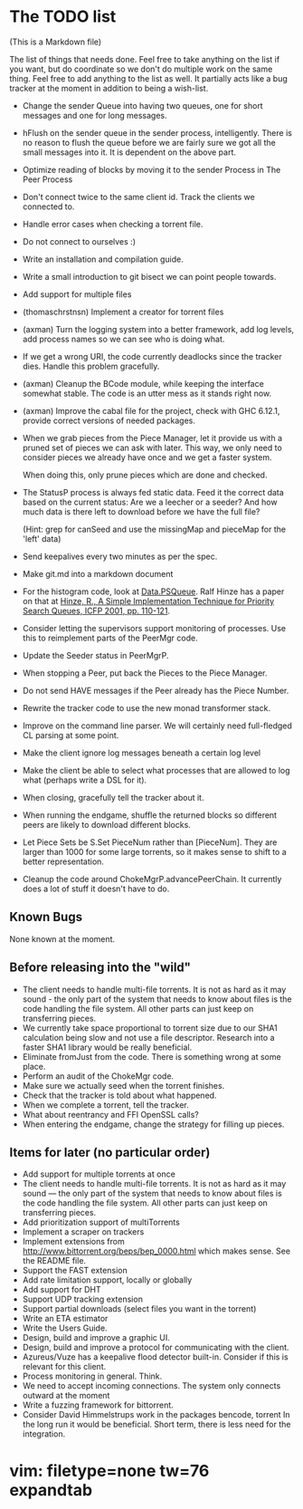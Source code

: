 The TODO list
=============

(This is a Markdown file)

The list of things that needs done. Feel free to take anything on the
list if you want, but do coordinate so we don't do multiple work on
the same thing. Feel free to add anything to the list as well. It
partially acts like a bug tracker at the moment in addition to being a
wish-list.

   - Change the sender Queue into having two queues, one for short
     messages and one for long messages.
   - hFlush on the sender queue in the sender process, intelligently.
     There is no reason to flush the queue before we are fairly sure
     we got all the small messages into it. It is dependent on the
     above part.
   - Optimize reading of blocks by moving it to the sender Process in
     The Peer Process
   - Don't connect twice to the same client id. Track the clients we
     connected to.
   - Handle error cases when checking a torrent file.
   - Do not connect to ourselves :)
   - Write an installation and compilation guide.
   - Write a small introduction to git bisect we can point people towards.
   - Add support for multiple files
   - (thomaschrstnsn) Implement a creator for torrent files
   - (axman) Turn the logging system into a better framework, add log levels,
     add process names so we can see who is doing what.
   - If we get a wrong URI, the code currently deadlocks since the tracker
     dies. Handle this problem gracefully.
   - (axman) Cleanup the BCode module, while keeping the interface somewhat
     stable. The code is an utter mess as it stands right now.
   - (axman) Improve the cabal file for the project, check with GHC 6.12.1,
     provide correct versions of needed packages.
   - When we grab pieces from the Piece Manager, let it provide us with a
     pruned set of pieces we can ask with later. This way, we only need to
     consider pieces we already have once and we get a faster system.

     When doing this, only prune pieces which are done and checked.

   - The StatusP process is always fed static data. Feed it the correct data
     based on the current status: Are we a leecher or a seeder? And how much
     data is there left to download before we have the full file?

     (Hint: grep for canSeed and use the missingMap and pieceMap for the 'left'
      data)
   - Send keepalives every two minutes as per the spec.
   - Make git.md into a markdown document
   - For the histogram code, look at
     [Data.PSQueue](http://hackage.haskell.org/packages/archive/PSQueue/1.1/doc/html/Data-PSQueue.html). Ralf
      Hinze has a paper on that at [Hinze, R., A Simple Implementation
     Technique for Priority Search Queues, ICFP 2001, pp. 110-121](http://citeseer.ist.psu.edu/hinze01simple.html).
   - Consider letting the supervisors support monitoring of processes. Use this to reimplement parts
     of the PeerMgr code.
   - Update the Seeder status in PeerMgrP.
   - When stopping a Peer, put back the Pieces to the Piece Manager.
   - Do not send HAVE messages if the Peer already has the Piece Number.
   - Rewrite the tracker code to use the new monad transformer stack.
   - Improve on the command line parser. We will certainly need full-fledged
     CL parsing at some point.
   - Make the client ignore log messages beneath a certain log level
   - Make the client be able to select what processes that are allowed to
     log what (perhaps write a DSL for it).
   - When closing, gracefully tell the tracker about it.
   - When running the endgame, shuffle the returned blocks so different
     peers are likely to download different blocks.
   - Let Piece Sets be S.Set PieceNum rather than [PieceNum]. They are
     larger than 1000 for some large torrents, so it makes sense to shift to
     a better representation.
   - Cleanup the code around ChokeMgrP.advancePeerChain. It currently does a
     lot of stuff it doesn't have to do.

Known Bugs
----------

None known at the moment.

Before releasing into the "wild"
--------------------------------

   - The client needs to handle multi-file torrents. It is not as hard as
     it may sound - the only part of the system that needs to know about
     files is the code handling the file system. All other parts can just
     keep on transferring pieces.
   - We currently take space proportional to torrent size due to our SHA1
     calculation being slow and not use a file descriptor. Research into a
     faster SHA1 library would be really beneficial.
   - Eliminate fromJust from the code. There is something wrong at some
     place.
   - Perform an audit of the ChokeMgr code.
   - Make sure we actually seed when the torrent finishes.
   - Check that the tracker is told about what happened.
   - When we complete a torrent, tell the tracker.
   - What about reentrancy and FFI OpenSSL calls?
   - When entering the endgame, change the strategy for filling up pieces.

Items for later (no particular order)
-------------------------------------

   - Add support for multiple torrents at once
   - The client needs to handle multi-file torrents. It is not as hard as
     it may sound — the only part of the system that needs to know about
     files is the code handling the file system. All other parts can just
     keep on transferring pieces.
   - Add prioritization support of multiTorrents
   - Implement a scraper on trackers
   - Implement extensions from http://www.bittorrent.org/beps/bep_0000.html
     which makes sense. See the README file.
   - Support the FAST extension
   - Add rate limitation support, locally or globally
   - Add support for DHT
   - Support UDP tracking extension
   - Support partial downloads (select files you want in the torrent)
   - Write an ETA estimator
   - Write the Users Guide.
   - Design, build and improve a graphic UI.
   - Design, build and improve a protocol for communicating with the client.
   - Azureus/Vuze has a keepalive flood detector built-in. Consider if this
     is relevant for this client.
   - Process monitoring in general. Think.
   - We need to accept incoming connections. The system only connects
     outward at the moment
   - Write a fuzzing framework for bittorrent.
   - Consider David Himmelstrups work in the packages bencode, torrent
     In the long run it would be beneficial. Short term, there is less need
     for the integration.

# vim: filetype=none tw=76 expandtab
